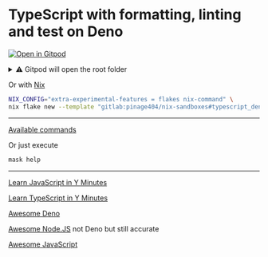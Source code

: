 # TypeScript with formatting, linting and test on Deno

[![Open in Gitpod](https://gitpod.io/button/open-in-gitpod.svg)](https://gitpod.io/#WORKDIR=typescript_deno/https://gitlab.com/pinage404/nix-sandboxes)

<details>
<summary>⚠️ Gitpod will open the root folder</summary>

Due to
[some limitations of Gitpod](https://github.com/gitpod-io/gitpod/issues/5521),
we cannot simply open a sub-folder

Opening in Gitpod will open the root folder

Two terminals will be opened :

1. the first in the root folder
2. the second in the target folder

Both terminals automatically load the environment of their current folder

![Screenshot of Gitpod showing two terminals open, the second being open in the target folder](https://gitlab.com/pinage404/nix-sandboxes/-/raw/main/gitpod.png)

</details>

Or with [Nix](https://nixos.org)

```sh
NIX_CONFIG="extra-experimental-features = flakes nix-command" \
nix flake new --template "gitlab:pinage404/nix-sandboxes#typescript_deno" ./your_new_project_directory
```

---

[Available commands](./maskfile.md)

Or just execute

```sh
mask help
```

---

[Learn JavaScript in Y Minutes](https://learnxinyminutes.com/docs/javascript/)

[Learn TypeScript in Y Minutes](https://learnxinyminutes.com/docs/typescript/)

[Awesome Deno](https://github.com/denolib/awesome-deno)

[Awesome Node.JS](https://github.com/sindresorhus/awesome-nodejs#contents) not
Deno but still accurate

[Awesome JavaScript](https://github.com/sorrycc/awesome-javascript#readme)
